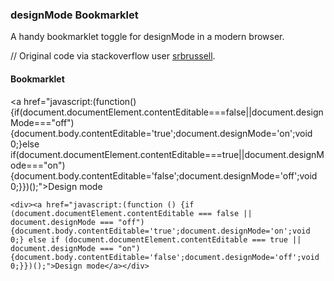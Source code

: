 ### designMode Bookmarklet
A handy bookmarklet toggle for designMode in a modern browser.

// Original code via stackoverflow user [srbrussell](https://stackoverflow.com/questions/4883190/combining-designmode-on-off-bookmarklets-into-one-toggling-bookmarklet).

#### Bookmarklet

<a href="javascript:(function()\{if(document.documentElement.contentEditable===false||document.designMode==="off")\{document.body.contentEditable='true';document.designMode='o‌​n';void 0;}else if(document.documentElement.contentEditable===true||document.designMode==="on") \{document.body.contentEditable='false';document.designMode='‌​off';void 0;\}\})();">Design mode</a>

```<div><a href="javascript:(function () {if (document.documentElement.contentEditable === false || document.designMode === "off") {document.body.contentEditable='true';document.designMode='o‌​n';void 0;} else if (document.documentElement.contentEditable === true || document.designMode === "on") {document.body.contentEditable='false';document.designMode='‌​off';void 0;}})();">Design mode</a></div>```
